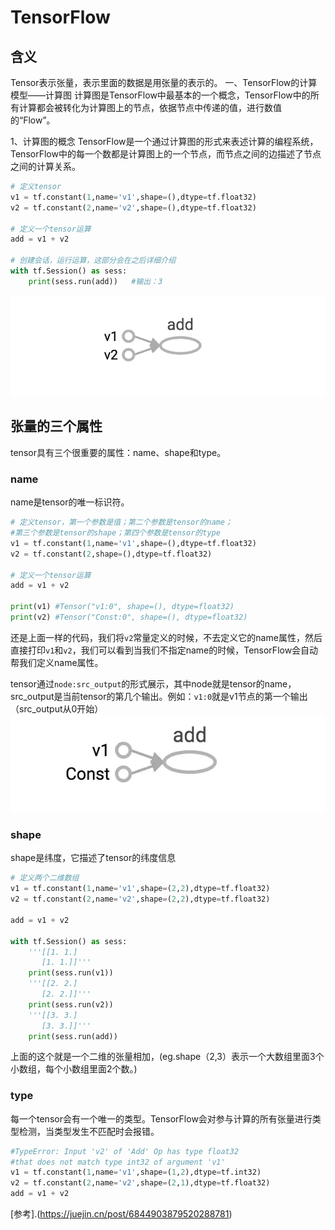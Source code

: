 # TensorFlow

## 含义
Tensor表示张量，表示里面的数据是用张量的表示的。
一、TensorFlow的计算模型——计算图
计算图是TensorFlow中最基本的一个概念，TensorFlow中的所有计算都会被转化为计算图上的节点，依据节点中传递的值，进行数值的“Flow”。

1、计算图的概念
TensorFlow是一个通过计算图的形式来表述计算的编程系统，TensorFlow中的每一个数都是计算图上的一个节点，而节点之间的边描述了节点之间的计算关系。

```python
# 定义tensor
v1 = tf.constant(1,name='v1',shape=(),dtype=tf.float32)
v2 = tf.constant(2,name='v2',shape=(),dtype=tf.float32)

# 定义一个tensor运算
add = v1 + v2

# 创建会话，运行运算，这部分会在之后详细介绍
with tf.Session() as sess:
    print(sess.run(add))   #输出：3
```
![image.png](https://raw.githubusercontent.com/lishiyu2006/picgo/main/cdning/202510072138661.png)

## 张量的三个属性

tensor具有三个很重要的属性：name、shape和type。

### name
name是tensor的唯一标识符。
```python
# 定义tensor，第一个参数是值；第二个参数是tensor的name；
#第三个参数是tensor的shape；第四个参数是tensor的type 
v1 = tf.constant(1,name='v1',shape=(),dtype=tf.float32) 
v2 = tf.constant(2,shape=(),dtype=tf.float32) 

# 定义一个tensor运算 
add = v1 + v2

print(v1) #Tensor("v1:0", shape=(), dtype=float32) 
print(v2) #Tensor("Const:0", shape=(), dtype=float32)
```
还是上面一样的代码，我们将`v2`常量定义的时候，不去定义它的name属性，然后直接打印`v1`和`v2`，我们可以看到当我们不指定name的时候，TensorFlow会自动帮我们定义name属性。

tensor通过`node:src_output`的形式展示，其中node就是tensor的name，src_output是当前tensor的第几个输出。例如：`v1:0`就是v1节点的第一个输出（src_output从0开始）
  ![image.png](https://raw.githubusercontent.com/lishiyu2006/picgo/main/cdning/202510072145894.png)
### shape
shape是纬度，它描述了tensor的纬度信息
```python
# 定义两个二维数组
v1 = tf.constant(1,name='v1',shape=(2,2),dtype=tf.float32)
v2 = tf.constant(2,name='v2',shape=(2,2),dtype=tf.float32)

add = v1 + v2

with tf.Session() as sess:
    '''[[1. 1.]
       [1. 1.]]'''
    print(sess.run(v1)) 
    '''[[2. 2.]
       [2. 2.]]'''
    print(sess.run(v2))
    '''[[3. 3.]
       [3. 3.]]'''
    print(sess.run(add))

```
上面的这个就是一个二维的张量相加，(eg.shape（2,3）表示一个大数组里面3个小数组，每个小数组里面2个数。)
### type
每一个tensor会有一个唯一的类型。TensorFlow会对参与计算的所有张量进行类型检测，当类型发生不匹配时会报错。
```python
#TypeError: Input 'v2' of 'Add' Op has type float32
#that does not match type int32 of argument 'v1'
v1 = tf.constant(1,name='v1',shape=(1,2),dtype=tf.int32)
v2 = tf.constant(2,name='v2',shape=(2,1),dtype=tf.float32)
add = v1 + v2
```




[参考].(https://juejin.cn/post/6844903879520288781)